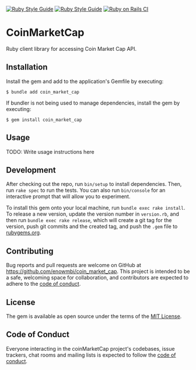 [![Ruby Style Guide](https://img.shields.io/badge/code_style-rubocop-brightgreen.svg)](https://github.com/rubocop/rubocop)
[![Ruby Style Guide](https://img.shields.io/badge/code_style-community-brightgreen.svg)](https://rubystyle.guide)
[![Ruby on Rails CI](https://github.com/enowmbi/coin_market_cap_ruby/actions/workflows/ruby.yml/badge.svg)](https://github.com/enowmbi/coin_market_cap_ruby/actions/workflows/ruby.yml)

# CoinMarketCap
Ruby client library for accessing Coin Market Cap API.

## Installation

Install the gem and add to the application's Gemfile by executing:

    $ bundle add coin_market_cap

If bundler is not being used to manage dependencies, install the gem by executing:

    $ gem install coin_market_cap

## Usage

TODO: Write usage instructions here

## Development

After checking out the repo, run `bin/setup` to install dependencies. Then, run `rake spec` to run the tests. You can also run `bin/console` for an interactive prompt that will allow you to experiment.

To install this gem onto your local machine, run `bundle exec rake install`. To release a new version, update the version number in `version.rb`, and then run `bundle exec rake release`, which will create a git tag for the version, push git commits and the created tag, and push the `.gem` file to [rubygems.org](https://rubygems.org).

## Contributing

Bug reports and pull requests are welcome on GitHub at https://github.com/enowmbi/coin_market_cap. This project is intended to be a safe, welcoming space for collaboration, and contributors are expected to adhere to the [code of conduct](https://github.com/[USERNAME]/coin_market_cap/blob/master/CODE_OF_CONDUCT.md).

## License

The gem is available as open source under the terms of the [MIT License](https://opensource.org/licenses/MIT).

## Code of Conduct

Everyone interacting in the coinMarketCap project's codebases, issue trackers, chat rooms and mailing lists is expected to follow the [code of conduct](https://github.com/[USERNAME]/coin_market_cap/blob/master/CODE_OF_CONDUCT.md).
